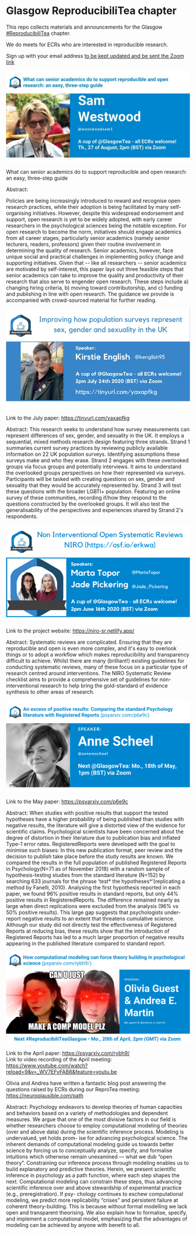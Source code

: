 # Glasgow ReproducibiliTea chapter
This repo collects materials and announcements for the Glasgow [#ReproducibiliTea](https://reproducibilitea.org/) chapter. 

We do meets for ECRs who are interested in reproducible research.


Sign up with your email address [to be kept updated and be sent the Zoom link](https://forms.office.com/Pages/ResponsePage.aspx?id=KVxybjp2UE-B8i4lTwEzyC_C7bWZ0HxKrMAg9Cgt4G9UMU84VVFCMFdUMkkwT0JQRTU5VDFRTFgwSy4u)


![Glasgow Repro](https://github.com/annahensch/Glasgow-ReproducibiliTea/blob/master/Sam.png)


What can senior academics do to support reproducible and open research: an easy, three-step guide
 
Abstract:
 
Policies are being increasingly introduced to reward and recognise open research practices, while their adoption is being facilitated by many self-organising initiatives. However, despite this widespread endorsement and support, open research is yet to be widely adopted, with early career researchers in the psychological sciences being the notable exception. For open research to become the norm, initiatives should engage academics from all career stages, particularly senior academics (namely senior lecturers, readers, professors) given their routine involvement in determining the quality of research. Senior academics, however, face unique social and practical challenges in implementing policy change and supporting initiatives. Given that -- like all researchers -- senior academics are motivated by self-interest, this paper lays out three feasible steps that senior academics can take to improve the quality and productivity of their research that also serve to engender open research. These steps include a) changing hiring criteria, b) moving toward contributorship, and c) funding and publishing in line with open research. The guidance we provide is accompanied with crowd-sourced material for further reading.
 

![Glasgow Repro](https://github.com/annahensch/Glasgow-ReproducibiliTea/blob/master/tea_july.jpeg)

Link to the July paper: https://tinyurl.com/yaxapfkg

Abstract: This research seeks to understand how survey measurements can represent differences of sex, gender, and sexuality in the UK. It employs a sequential, mixed methods research design featuring three strands. Strand 1 summaries current survey practices by reviewing publicly available information on 22 UK population surveys. Identifying assumptions these surveys make and who they erase. Strand 2 engages with these overlooked groups via focus groups and potentially interviews. It aims to understand the overlooked groups perspectives on how their represented via surveys. Participants will be tasked with creating questions on sex, gender and sexuality that they would be accurately represented by. Strand 3 will test these questions with the broader LGBTI+ population. Featuring an online survey of these communities, recording if/how they respond to the questions constructed by the overlooked groups. It will also test the generalisability of the perspectives and experiences shared by Strand 2's respondents.



![Glasgow Repro](https://github.com/annahensch/Glasgow-ReproducibiliTea/blob/master/TEA_poster.png)

Link to the project website: https://niro-sr.netlify.app/

Abstract: Systematic reviews are complicated. Ensuring that they are reproducible and open is even more complex, and it's easy to overlook things or to adopt a workflow which makes reproducibility and transparency difficult to achieve. Whilst there are many (brilliant!) existing guidelines for conducting systematic reviews, many of these focus on a particular type of research centred around interventions. The NIRO Systematic Review checklist aims to provide a comprehensive set of guidelines for non-interventional research to help bring the gold-standard of evidence synthesis to other areas of research.


![Glasgow Repro](https://github.com/annahensch/Glasgow-ReproducibiliTea/blob/master/scheel.png)

Link to the May paper: https://psyarxiv.com/p6e9c


Abstract: When studies with positive results that support the tested hypotheses have a higher probability of being published than studies with negative results, the literature will give a distorted view of the evidence for scientific claims. Psychological scientists have been concerned about the degree of distortion in their literature due to publication bias and inflated Type-1 error rates. RegisteredReports were developed with the goal to minimise such biases: In this new publication format, peer review and the decision to publish take place before the study results are known.  We compared the results in the full population of published Registered Reports in Psychology(N=71 as of November 2018) with a random sample of hypothesis-testing studies from the standard literature (N=152) by searching 633 journals for the phrase ‘test* the hypotheses*’(replicating a method by Fanelli, 2010). Analysing the first hypothesis reported in each paper, we found 96% positive results in standard reports, but only 44% positive results in RegisteredReports. The difference remained nearly as large when direct replications were excluded from the analysis (96% vs 50% positive results). This large gap suggests that psychologists under-report negative results to an extent that threatens cumulative science. Although our study did not directly test the effectiveness of Registered Reports at reducing bias, these results show that the introduction of Registered Reports has led to a much larger proportion of negative results appearing in the published literature compared to standard report.

![Glasgow Repro](https://github.com/annahensch/Glasgow-ReproducibiliTea/blob/master/Andrea%20E.%20Martin%20%26%20Olivia%20Guest(2).png)

Link to the April paper: https://psyarxiv.com/rybh9/  
Link to video recording of the April meeting: https://www.youtube.com/watch?reload=9&v=_WV7EFvFAB8&feature=youtu.be

Olivia and Andrea have written a fantastic blog post answering the questions raised by ECRs during our ReproTea meeting: https://neuroplausible.com/path

Abstract: Psychology endeavors to develop theories of human capacities and behaviors based on a variety of methodologies and dependent measures. We argue that one of the most divisive factors in our field is whether researchers choose to employ computational modeling of theories (over and above data) during the scientific inference process. Modeling is undervalued, yet holds prom- ise for advancing psychological science. The inherent demands of computational modeling guide us towards better science by forcing us to conceptually analyze, specify, and formalise intuitions which otherwise remain unexamined — what we dub “open theory”. Constraining our inference process through modeling enables us to build explanatory and predictive theories. Herein, we present scientific inference in psychology as a path function, where each step shapes the next. Computational modeling can constrain these steps, thus advancing scientific inference over and above stewardship of experimental practice (e.g., preregistration). If psy- chology continues to eschew computational modeling, we predict more replicability “crises” and persistent failure at coherent theory-building. This is because without formal modelling we lack open and transparent theorising. We also explain how to formalise, specify, and implement a computational model, emphasizing that the advantages of modeling can be achieved by anyone with benefit to all.  

